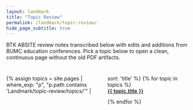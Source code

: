 ```yaml
---
layout: landmark
title: "Topic Review"
permalink: /landmark/topic-review/
hide_page_subtitle: true
---
```


BTK ABSITE review notes transcribed below with edits and additions from BUMC education conferences. Pick a topic below to open a clean, continuous page without the old PDF artifacts.

<ul class="topic-toc">
{% assign topics = site.pages | where_exp: "p", "p.path contains 'Landmark/topic-review/topics/'" | sort: 'title' %}
{% for topic in topics %}
  <li><a href="{{ topic.url | relative_url }}">{{ topic.title }}</a></li>
{% endfor %}
</ul>

<style>
.topic-toc {
  columns: 2;
  column-gap: 2.5rem;
  list-style: none;
  padding-left: 0;
  margin-top: 2.5rem;
}

.topic-toc li {
  margin-bottom: 0.75rem;
  break-inside: avoid;
}

.topic-toc a {
  font-weight: 600;
}

@media (max-width: 768px) {
  .topic-toc {
    columns: 1;
  }
}
</style>
